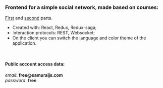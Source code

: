 ### Frontend for a simple social network, made based on courses:

[First](https://www.youtube.com/watch?v=gb7gMluAeao&list=PLcvhF2Wqh7DNVy1OCUpG3i5lyxyBWhGZ8&ab_channel=IT-KAMASUTRA) and [second](https://www.youtube.com/watch?v=jSV2IPQz3ak&list=PLcvhF2Wqh7DM3z1XqMw0kPuxpbyMo3HvN&ab_channel=IT-KAMASUTRA) parts.

-   Created with: React, Redux, Redux-saga;
-   Interaction protocols: REST, Websocket;
-   On the client you can switch the language and color theme of the application.

<br/>
    
#### Public account access data: 
*email*: __free@samuraijs.com__  
*password*: __free__ 



